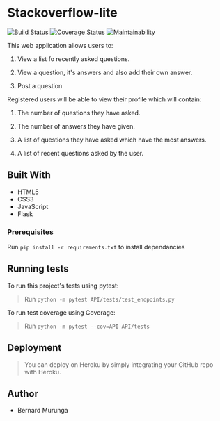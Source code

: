 # Stackoverflow-lite
[![Build Status](https://travis-ci.com/bernard-murunga/stackoverflow-lite.svg?branch=feature)](https://travis-ci.com/bernard-murunga/stackoverflow-lite)
[![Coverage Status](https://coveralls.io/repos/github/bernard-murunga/stackoverflow-lite/badge.svg?branch=feature)](https://coveralls.io/github/bernard-murunga/stackoverflow-lite?branch=feature)
[![Maintainability](https://api.codeclimate.com/v1/badges/661ddfa49e279ba9dba5/maintainability)](https://codeclimate.com/github/bernard-murunga/stackoverflow-lite/maintainability)

This web application allows users to:

1. View a list fo recently asked questions.

2. View a question, it's answers and also add their own answer.

3. Post a question

Registered users will be able to view their profile which will contain:

1. The number of questions they have asked.

2. The number of answers they have given.

3. A list of questions they have asked which have the most answers.

4. A list of recent questions asked by the user.

## Built With
- HTML5
- CSS3
- JavaScript
- Flask

### Prerequisites
Run `pip install -r requirements.txt` to install dependancies

## Running tests
To run this project's tests using pytest:

> Run `python -m pytest API/tests/test_endpoints.py`

To run test coverage using Coverage:

> Run `python -m pytest --cov=API API/tests`

## Deployment

> You can deploy on Heroku by simply integrating your GitHub repo with Heroku.

## Author
- Bernard Murunga